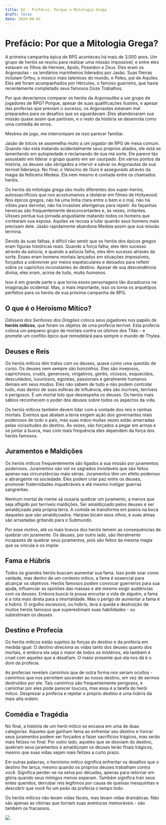 ```yaml
---
title: 02 - Prefácio. Porque a Mitologia Grega
draft: false
date: 2024-08-01
---
```

<div class="rd__b  rd__b--0">
    <h1 class="rd__h rd__h--0" data-title-index="3"><span class="entry-title-inner">Prefácio: Por que a Mitologia Grega?</span></h1>
    <p>A primeira campanha épica de RPG aconteceu há mais de 3.000 anos. Um grupo de heróis se reuniu para realizar uma missão impossível, e entre eles estavam os filhos de Hermes, Apolo, Poseidon e Zeus. Eles eram os Argonautas - os lendários marinheiros liderados por Jasão. Suas fileiras incluíam Orfeu, o músico mais talentoso do mundo, e Peleu, pai de Aquiles. Eles até foram acompanhados por Hércules, o famoso guerreiro, que havia recentemente completado seus famosos Doze Trabalhos.</p>
    <p>Por que deveríamos comparar os heróis da <em>Argonautika</em> a um grupo de jogadores de RPG? Porque, apesar de suas qualificações ilustres, e apesar das profecias que previam o sucesso, os Argonautas estavam mal preparados para os desafios que os aguardavam. Eles abandonaram sua missão quase assim que partiram, e o resto da história se desenrola como uma comédia de erros.</p>
    <p>Mestres de jogo, me interrompam se isso parecer familiar.</p>
    <p>Jasão de Iolcos se assemelha muito a um jogador de RPG de mesa comum. Quando não está matando acidentalmente seus próprios aliados, ele está se lamentando em autopiedade e reclamando de sua má sorte. Ele parece tão assustado em liderar o grupo quanto em ser usurpado. Em vários pontos da história, os deuses são obrigados a intervir e salvar os Argonautas de sua terrível liderança. No final, o Velocino de Ouro é assegurado através da magia da feiticeira Medeia. Ela nem mesmo é contada entre os chamados heróis.</p>
    <p>Os heróis da mitologia grega são muito diferentes dos super-heróis, autossacrifícios que nos acostumamos a idolatrar em filmes de Hollywood. Nos épicos gregos, não há uma linha clara entre o bem e o mal, não há vilões para derrotar, não há invasões alienígenas para repelir. As façanhas heroicas são frequentemente desconcertantes e, às vezes, irritantes. Ulisses pontua sua jornada angustiante matando todos os homens que cortearam sua esposa. Aquiles se recusa a lutar quando seus homens mais precisam dele. Jasão rapidamente abandona Medeia assim que sua missão termina.</p>
    <p>Devido às suas falhas, é difícil não sentir que os heróis dos épicos gregos eram figuras históricas reais. Quando a força falha, eles têm sucesso através da astúcia, e quando a astúcia falha, eles têm sucesso através da sorte. Esses eram homens mortais lançados em situações impossíveis, forçados a sobreviver por meios espetaculares e deixados para refletir sobre os caprichos inconstantes do destino. Apesar de sua descendência divina, eles eram, acima de tudo, muito <em>humanos</em>.</p>
    <p>Isso é em grande parte o que torna esses personagens tão duradouros na imaginação ocidental. Mas, o mais importante, isso os torna os arquétipos perfeitos para os heróis de sua próxima campanha de RPG.</p>
    <div class="rd__b  rd__b--1">
        <h2 class="rd__h rd__h--1" data-title-index="4"><span class="entry-title-inner">O que é o Heroísmo Mítico?</span></h2>
        <p><em>Odisseia dos Senhores dos Dragões</em> coloca seus jogadores nos papéis de <strong>heróis míticos</strong>, que foram os objetos de uma profecia terrível. Esta profecia coloca um pequeno grupo de mortais contra os últimos dos Titãs - e promete um conflito épico que remodelará para sempre o mundo de Thylea.</p>
    </div>
    <div class="rd__b  rd__b--1">
        <h2 class="rd__h rd__h--1" data-title-index="5"><span class="entry-title-inner">Deuses e Reis</span></h2>
        <p>Os heróis míticos têm tratos com os deuses, quase como uma questão de curso. Os deuses nem sempre são bonzinhos. Eles são invejosos, caprichosos, cruéis, generosos, vingativos, gentis, viciosos, esquecidos, descuidados, luxuriosos, egoístas, passionais e geralmente humanos demais em seus modos. Eles não sabem de tudo e não podem controlar tudo, mas dentro de suas esferas de influência, eles são incríveis, terríveis e perigosos. É um mortal tolo que desrespeita os deuses. Os heróis mais sábios reconhecem o poder dos deuses sobre todos os aspectos da vida.</p>
        <p>Os heróis míticos também devem lidar com a vontade dos reis e rainhas mortais. Eventos que abalam a terra exigem ação dos governantes mais poderosos de todo o país, mas suas mãos muitas vezes estão amarradas pelas vicissitudes do destino. Às vezes, são forçados a pegar em armas e se juntar à busca, mas com mais frequência eles dependem da força dos heróis famosos.</p>
    </div>
    <div class="rd__b  rd__b--1">
        <h2 class="rd__h rd__h--1" data-title-index="6"><span class="entry-title-inner">Juramentos e Maldições</span></h2>
        <p>Os heróis míticos frequentemente são ligados à sua missão por juramentos poderosos. Juramentos são vot os sagrados invioláveis que são feitos apenas nas circunstâncias mais sérias. Juramentos têm um efeito poderoso e abrangente na sociedade. Eles podem criar paz entre os deuses, promover fraternidades inquebráveis e até mesmo instigar guerras sangrentas.</p>
        <p>Nenhum mortal de mente sã ousaria quebrar um juramento, a menos que seja afligido por terríveis maldições. Ser amaldiçoado pelos deuses é ser amaldiçoado pela própria terra. A comida se transforma em poeira na boca daqueles que são amaldiçoados. Harpias bicam seus olhos, e suas almas são arrastadas gritando para o Submundo.</p>
        <p>Por esse motivo, até os mais bravos dos heróis temem as consequências de quebrar um juramento. Os deuses, por outro lado, são literalmente incapazes de quebrar seus juramentos, pois são feitos da mesma magia que os vincula e os impõe.</p>
    </div>
    <div class="rd__b  rd__b--1">
        <h2 class="rd__h rd__h--1" data-title-index="7"><span class="entry-title-inner">Fama e Húbris</span></h2>
        <p>Todos os grandes heróis buscam aumentar sua fama. Isso pode soar como vaidade, mas dentro de um contexto mítico, a fama é essencial para alcançar os objetivos. Heróis famosos podem convocar guerreiros para sua ajuda, influenciar as opiniões das massas e até mesmo exigir audiências com os deuses. Embora buscá-la possa encurtar a vida de alguém, a fama é a rota mais direta para a imortalidade. Mas o perigo de aumentar a fama é a húbris. O orgulho excessivo, ou húbris, leva à queda e destruição de muitos heróis famosos que superestimam suas habilidades - ou subestimam os deuses.</p>
    </div>
    <div class="rd__b  rd__b--1">
        <h2 class="rd__h rd__h--1" data-title-index="8"><span class="entry-title-inner">Destino e Profecia</span></h2>
        <p>Os heróis míticos estão sujeitos às forças do destino e da profecia em medida igual. O destino direciona as vidas tanto dos deuses quanto dos mortais, e embora ela seja o maior de todos os mistérios, ela também é cruel com aqueles que a desafiam. O maior presente que ela nos dá é o dom da profecia.</p>
        <p>As profecias revelam caminhos que de outra forma nos seriam ocultos - caminhos que nos permitem ascender ao nosso destino, em vez de sermos destruídos por ele. Tais caminhos são frequentemente perigosos, e caminhar por eles pode parecer loucura, mas essa é a tarefa do herói mítico. Desprezar a profecia e rejeitar o próprio destino é uma húbris da mais alta ordem.</p>
    </div>
    <div class="rd__b  rd__b--1">
        <h2 class="rd__h rd__h--1" data-title-index="9"><span class="entry-title-inner">Comédia e Tragédia</span></h2>
        <p>No final, a história de um herói mítico se encaixa em uma de duas categorias. Aqueles que ganham fama ao enfrentar seu destino e honrar seus juramentos podem ser forçados a fazer sacrifícios trágicos, mas serão mais felizes no final. Por outro lado, aqueles que se desviam do destino, quebram seus juramentos e amaldiçoam os deuses terão finais trágicos, mesmo que suas vidas sejam mais felizes a curto prazo.</p>
        <p>Em outras palavras, o heroísmo mítico significa enfrentar os desafios que o destino lhe lança, mesmo quando os próprios deuses trabalham contra você. Significa perder-se na selva por décadas, apenas para retornar em glória quando seus inimigos menos esperam. Também significa trair seus entes queridos, derrubar reis legítimos por causa de queixas mesquinhas e descobrir que você foi um peão da profecia o tempo todo.</p>
        <p>Os heróis míticos não levam vidas fáceis, mas levam vidas dramáticas. Não são apenas as vitórias que tornam suas aventuras memoráveis - são também os fracassos.</p>
    </div>
    <div class="float-clear">
        <p></p>
    </div>
    <div>
        <div class="rd__wrp-image relative">
            <img class="rd__image" src="https://raw.githubusercontent.com/TheGiddyLimit/homebrew/master/_img/ArcanumWorldsOdysseyoftheDragonlords/Preface_Landscape_Page5.webp">
        </div>
    </div>
</div>